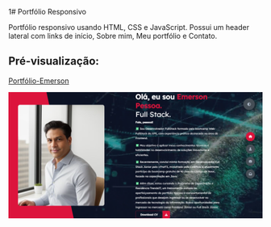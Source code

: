 1# Portfólio Responsivo

 <p>Portfólio responsivo usando HTML, CSS e JavaScript. Possui um header lateral com links de início, Sobre mim, Meu portfólio e Contato.</p>

## Pré-visualização:

[Portfólio-Emerson](https://portfolio-emerson.vercel.app/)

<div align="center"><img src="img/profile-readme02.png" width=auto>
</div>
